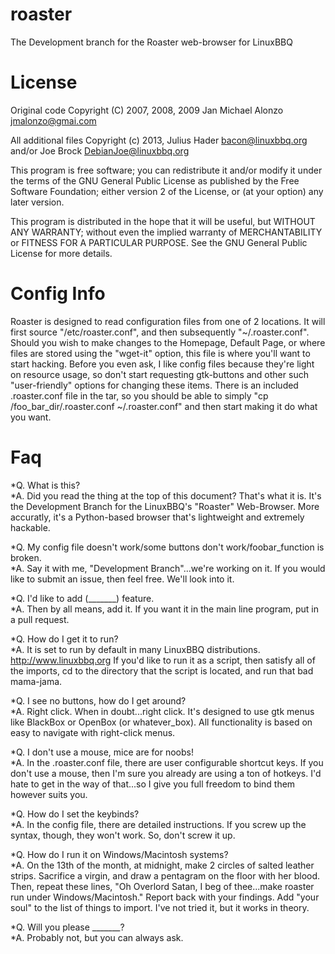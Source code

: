 roaster
=======

The Development branch for the Roaster web-browser for LinuxBBQ

License
=======
Original code Copyright (C) 2007, 2008, 2009 Jan Michael Alonzo <jmalonzo@gmai.com>

All additional files Copyright (c) 2013, Julius Hader <bacon@linuxbbq.org> and/or Joe Brock <DebianJoe@linuxbbq.org>

This program is free software; you can redistribute it and/or modify
it under the terms of the GNU General Public License as published by
the Free Software Foundation; either version 2 of the License, or
(at your option) any later version.

This program is distributed in the hope that it will be useful,
but WITHOUT ANY WARRANTY; without even the implied warranty of
MERCHANTABILITY or FITNESS FOR A PARTICULAR PURPOSE.  See the
GNU General Public License for more details.

Config Info
=======

Roaster is designed to read configuration files from one of 2 locations.  It will first source "/etc/roaster.conf", and then subsequently "~/.roaster.conf".  Should you wish to make changes to the Homepage, Default Page, or where files are stored using the "wget-it" option, this file is where you'll want to start hacking.  Before you even ask, I like config files because they're light on resource usage, so don't start requesting gtk-buttons and other such "user-friendly" options for changing these items.  There is an included .roaster.conf file in the tar, so you should be able to simply "cp /foo_bar_dir/.roaster.conf ~/.roaster.conf" and then start making it do what you want.

Faq
=======
*Q. What is this?  
*A. Did you read the thing at the top of this document?  That's what it is.  It's the Development Branch for the LinuxBBQ's "Roaster" Web-Browser.  More accuratly, it's a Python-based browser that's lightweight and extremely hackable.


*Q. My config file doesn't work/some buttons don't work/foobar_function is broken.   
*A. Say it with me, "Development Branch"...we're working on it.  If you would like to submit an issue, then feel free.  We'll look into it.


*Q. I'd like to add (_______) feature.   
*A. Then by all means, add it.  If you want it in the main line program, put in a pull request.

*Q. How do I get it to run?   
*A. It is set to run by default in many LinuxBBQ distributions.  <http://www.linuxbbq.org>  If you'd like to run it as a script, then satisfy all of the imports, cd to the directory that the script is located, and run that bad mama-jama.

*Q. I see no buttons, how do I get around?  
*A. Right click.  When in doubt...right click.  It's designed to use gtk menus like BlackBox or OpenBox (or whatever_box).  All functionality is based on easy to navigate with right-click menus.

*Q. I don't use a mouse, mice are for noobs!  
*A. In the .roaster.conf file, there are user configurable shortcut keys.  If you don't use a mouse, then I'm sure you already are using a ton of hotkeys.  I'd hate to get in the way of that...so I give you full freedom to bind them however suits you.

*Q. How do I set the keybinds?  
*A. In the config file, there are detailed instructions.  If you screw up the syntax, though, they won't work.  So, don't screw it up.

*Q. How do I run it on Windows/Macintosh systems?   
*A. On the 13th of the month, at midnight, make 2 circles of salted leather strips.  Sacrifice a virgin, and draw a pentagram on the floor with her blood.  Then, repeat these lines, "Oh Overlord Satan, I beg of thee...make roaster run under Windows/Macintosh."  Report back with your findings.  Add "your soul" to the list of things to import.  I've not tried it, but it works in theory.

*Q. Will you please _______?   
*A. Probably not, but you can always ask.
